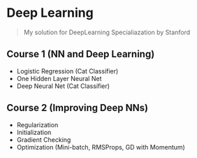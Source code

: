 # Deep Learning

> My solution for DeepLearning Specialiazation by Stanford

## Course 1 (NN and Deep Learning)

- Logistic Regression (Cat Classifier)
- One Hidden Layer Neural Net
- Deep Neural Net (Cat Classifier)

## Course 2 (Improving Deep NNs)

- Regularization
- Initialization
- Gradient Checking
- Optimization (Mini-batch, RMSProps, GD with Momentum)
